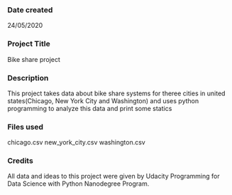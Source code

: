 ### Date created
24/05/2020

### Project Title
Bike share project

### Description
This project takes data about bike share systems for theree cities in united states(Chicago, New York City and Washington) and uses python programming to analyze this data and print some statics

### Files used
chicago.csv
new_york_city.csv
washington.csv

### Credits
All data and ideas to this project were given by Udacity Programming for Data Science with Python Nanodegree Program.
